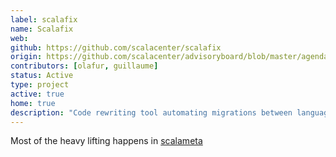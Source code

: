 ```yaml
---
label: scalafix
name: Scalafix
web:
github: https://github.com/scalacenter/scalafix
origin: https://github.com/scalacenter/advisoryboard/blob/master/agendas/001-2016-q2.md
contributors: [olafur, guillaume]
status: Active
type: project
active: true
home: true
description: "Code rewriting tool automating migrations between language or library upgrades."
---
```

Most of the heavy lifting happens in [scalameta](https://github.com/scalameta/scalameta)
